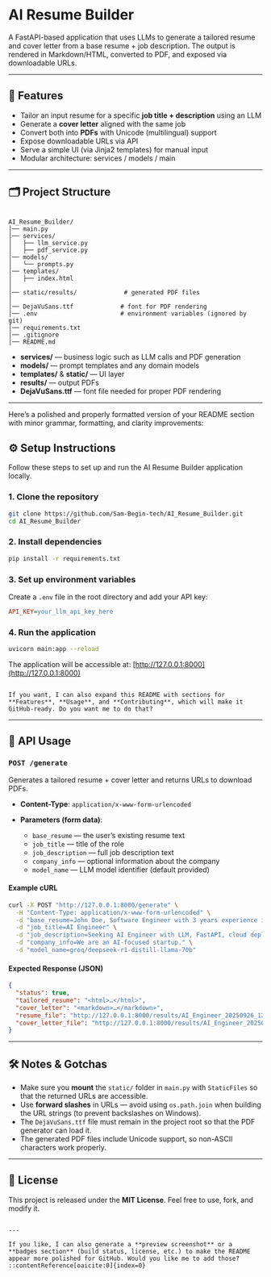 
# AI Resume Builder

A FastAPI-based application that uses LLMs to generate a tailored resume and cover letter from a base resume + job description. The output is rendered in Markdown/HTML, converted to PDF, and exposed via downloadable URLs.

---

## 🚀 Features

- Tailor an input resume for a specific **job title + description** using an LLM  
- Generate a **cover letter** aligned with the same job  
- Convert both into **PDFs** with Unicode (multilingual) support  
- Expose downloadable URLs via API  
- Serve a simple UI (via Jinja2 templates) for manual input  
- Modular architecture: services / models / main  

---

## 🗂️ Project Structure

```

AI_Resume_Builder/
│── main.py
│── services/
│   ├── llm_service.py
│   ├── pdf_service.py
│── models/
│   └── prompts.py
│── templates/
│   ├── index.html
│   
│── static/results/             # generated PDF files
│                
│── DejaVuSans.ttf             # font for PDF rendering
│── .env                       # environment variables (ignored by git)
│── requirements.txt
│── .gitignore
│── README.md

````

- **services/** — business logic such as LLM calls and PDF generation  
- **models/** — prompt templates and any domain models  
- **templates/** & **static/** — UI layer  
- **results/** — output PDFs 
- **DejaVuSans.ttf** — font file needed for proper PDF rendering  

---
Here’s a polished and properly formatted version of your README section with minor grammar, formatting, and clarity improvements:


## ⚙️ Setup Instructions

Follow these steps to set up and run the AI Resume Builder application locally.

### 1. Clone the repository

```bash
git clone https://github.com/Sam-Begin-tech/AI_Resume_Builder.git
cd AI_Resume_Builder
````

### 2. Install dependencies

```bash
pip install -r requirements.txt
```

### 3. Set up environment variables

Create a `.env` file in the root directory and add your API key:

```ini
API_KEY=your_llm_api_key_here
```

### 4. Run the application

```bash
uvicorn main:app --reload
```

The application will be accessible at: [http://127.0.0.1:8000](http://127.0.0.1:8000)

```

If you want, I can also expand this README with sections for **Features**, **Usage**, and **Contributing**, which will make it GitHub-ready. Do you want me to do that?
```
---

## 📡 API Usage

### `POST /generate`

Generates a tailored resume + cover letter and returns URLs to download PDFs.

* **Content-Type**: `application/x-www-form-urlencoded`
* **Parameters (form data)**:

  * `base_resume` — the user’s existing resume text
  * `job_title` — title of the role
  * `job_description` — full job description text
  * `company_info` — optional information about the company
  * `model_name` — LLM model identifier (default provided)

#### Example cURL

```bash
curl -X POST "http://127.0.0.1:8000/generate" \
  -H "Content-Type: application/x-www-form-urlencoded" \
  -d "base_resume=John Doe, Software Engineer with 3 years experience in Python and FastAPI." \
  -d "job_title=AI Engineer" \
  -d "job_description=Seeking AI Engineer with LLM, FastAPI, cloud deployment experience." \
  -d "company_info=We are an AI-focused startup." \
  -d "model_name=groq/deepseek-r1-distill-llama-70b"
```

#### Expected Response (JSON)

```json
{
  "status": true,
  "tailored_resume": "<html>…</html>",
  "cover_letter": "<markdown>…</markdown>",
  "resume_file": "http://127.0.0.1:8000/results/AI_Engineer_20250926_123456/resume.pdf",
  "cover_letter_file": "http://127.0.0.1:8000/results/AI_Engineer_20250926_123456/cover_letter.pdf"
}
```

---

## 🛠️ Notes & Gotchas

* Make sure you **mount** the `static/` folder in `main.py` with `StaticFiles` so that the returned URLs are accessible.
* Use **forward slashes** in URLs — avoid using `os.path.join` when building the URL strings (to prevent backslashes on Windows).
* The `DejaVuSans.ttf` file must remain in the project root so that the PDF generator can load it.
* The generated PDF files include Unicode support, so non-ASCII characters work properly.

---



## 📄 License

This project is released under the **MIT License**. Feel free to use, fork, and modify it.

```

---

If you like, I can also generate a **preview screenshot** or a **badges section** (build status, license, etc.) to make the README appear more polished for GitHub. Would you like me to add those?
::contentReference[oaicite:0]{index=0}
```
